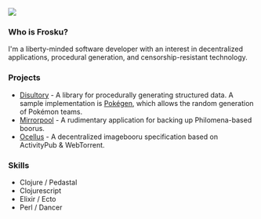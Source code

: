 ![](https://i.imgur.com/Zs7agFw.png)

### Who is Frosku?

I'm a liberty-minded software developer with an interest in decentralized applications, 
procedural generation, and censorship-resistant technology.

### Projects

- [Disultory](https://github.com/Frosku/disultory) - A library for procedurally generating
structured data. A sample implementation is [Pokégen](https://github.com/Frosku/pokegen),
which allows the random generation of Pokémon teams.
- [Mirrorpool](https://github.com/Frosku/mirrorpool) - A rudimentary application for backing
up Philomena-based boorus.
- [Ocellus](https://github.com/Frosku/ocellus) - A decentralized imagebooru specification
based on ActivityPub & WebTorrent.

### Skills

- Clojure / Pedastal
- Clojurescript
- Elixir / Ecto
- Perl / Dancer
